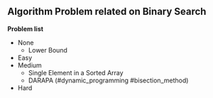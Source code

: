 ## Algorithm Problem related on Binary Search

**Problem list**
* None
	* Lower Bound
* Easy
* Medium
	* Single Element in a Sorted Array
	* DARAPA (\#dynamic\_programming \#bisection\_method)
* Hard